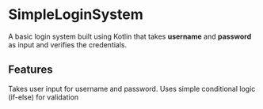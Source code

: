 # SimpleLoginSystem

A basic login system built using Kotlin that takes **username** and **password** as input and verifies the credentials.

## Features
Takes user input for username and password.
Uses simple conditional logic (if-else) for validation
